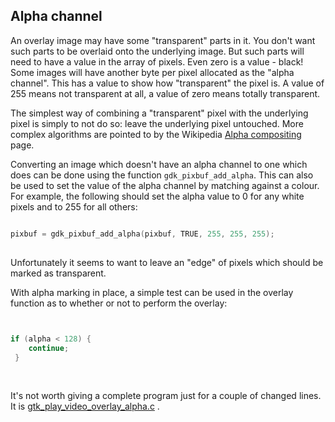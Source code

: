 
##  Alpha channel 


An overlay image may have some "transparent" parts in it. You don't want
      such parts to be overlaid onto the underlying image. But such parts will
      need to have a value in the array of pixels. Even zero is a value - black!
      Some images will have another byte per pixel allocated as the
      "alpha channel". This has a value to show how "transparent" the pixel is.
      A value of 255 means not transparent at all, a value of zero means totally
      transparent.


The simplest way of combining a "transparent" pixel with the underlying
      pixel is simply to not do so: leave the underlying pixel untouched.
      More complex algorithms are pointed to by the Wikipedia [
	Alpha compositing
      ](http://en.wikipedia.org/wiki/Alpha_compositing) page.


Converting an image which doesn't have an alpha channel to one which
      does can be done using the function `gdk_pixbuf_add_alpha`.
      This can also be used to set the value of the alpha channel by
      matching against a colour. For example, the following should set the
      alpha value to 0 for any white pixels and to 255 for all others:

```cpp

pixbuf = gdk_pixbuf_add_alpha(pixbuf, TRUE, 255, 255, 255);
      
```


Unfortunately it seems to want to leave an "edge" of pixels which
      should be marked as transparent.


With alpha marking in place, a simple test can be used in the overlay 
      function as to whether or not to perform the overlay:

```cpp

	
if (alpha < 128) {
    continue;
 }
	
      
```


It's not worth giving a complete program just for a couple 
      of changed lines. It is [gtk_play_video_overlay_alpha.c](gtk_play_video_overlay_alpha.c) .
